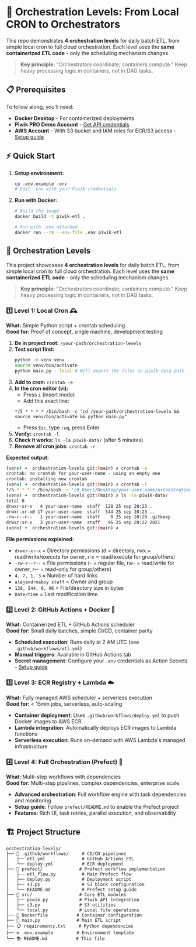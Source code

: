 # 🧭 Orchestration Levels: From Local CRON to Orchestrators

This repo demonstrates **4 orchestration levels** for daily batch ETL, from simple local cron to full cloud orchestration. Each level uses the **same containerized ETL code** - only the scheduling mechanism changes.

> **Key principle:** "Orchestrators coordinate; containers compute." Keep heavy processing logic in containers, not in DAG tasks.

## 📋 Prerequisites

To follow along, you'll need:

- **Docker Desktop** - For containerized deployments
- **Piwik PRO Demo Account** - [Get API credentials](https://help.piwik.pro/support/questions/generate-api-credentials/)
- **AWS Account** - With S3 bucket and IAM roles for ECR/S3 access - [Setup guide](https://docs.aws.amazon.com/AmazonECR/latest/userguide/image-push-iam.html)

## ⚡ Quick Start

1. **Setup environment:**
   ```bash
   cp .env.example .env
   # Edit .env with your Piwik credentials
   ```

2. **Run with Docker:**
   ```bash
   # Build the image
   docker build -t piwik-etl .
   
   # Run with .env attached
   docker run --rm --env-file .env piwik-etl
   ```

## 🎯 Orchestration Levels

This project showcases **4 orchestration levels** for daily batch ETL, from simple local cron to full cloud orchestration. Each level uses the **same containerized ETL code** - only the scheduling mechanism changes.

> **Key principle:** "Orchestrators coordinate; containers compute." Keep heavy processing logic in containers, not in DAG tasks.

### 1️⃣ Level 1: Local Cron 🕰️
**What:** Simple Python script + crontab scheduling  
**Good for:** Proof of concept, single machine, development testing

1. **Be in project root:** `/your-path/orchestration-levels`
2. **Test script first:** 
   ```bash
   python -m venv venv
   source venv/bin/activate
   python main.py --local # Will export the files on piwik-data path
   ```
3. **Add to cron:** `crontab -e`
4. **In the cron editor (vi):**
   - Press `i` (insert mode)
   - Add this exact line:
   ```
   */5 * * * * /bin/bash -c "cd /your-path/orchestration-levels && source venv/bin/activate && python main.py"
   ```
   - Press `Esc`, type `:wq`, press Enter
5. **Verify:** `crontab -l`
6. **Check it works:** `ls -la piwik-data/` (after 5 minutes)
7. **Remove all cron jobs:** `crontab -r`

**Expected output:**

```bash
(venv) ➜  orchestration-levels git:(main) ✗ crontab -e
crontab: no crontab for your-user-name - using an empty one
crontab: installing new crontab
(venv) ➜  orchestration-levels git:(main) ✗ crontab -l
*/5 * * * * /bin/bash -c "cd Users/Desktop/your-user-name/orchestration-levels && source venv/bin/ activate && python main.py"
(venv) ➜  orchestration-levels git:(main) ✗ ls -la piwik-data/
total 0
drwxr-xr-x   4 your-user-name  staff  128 25 sep 20:23 .
drwxr-xr-x@ 17 your-user-name  staff  544 25 sep 20:23 ..
-rw-r--r--   1 your-user-name  staff    0 25 sep 20:20 .gitkeep
drwxr-xr-x   3 your-user-name  staff   96 25 sep 20:22 2021
(venv) ➜  orchestration-levels git:(main) ✗ 
```

**File permissions explained:**

- `drwxr-xr-x` = Directory permissions (d = directory, rwx = read/write/execute for owner, r-x = read/execute for group/others)
- `-rw-r--r--` = File permissions (- = regular file, rw- = read/write for owner, r-- = read-only for group/others)
- `4, 7, 1, 3` = Number of hard links
- `alejandroaboy staff` = Owner and group
- `128, 544, 0, 96` = File/directory size in bytes
- `Date/time` = Last modification time

### 2️⃣ Level 2: GitHub Actions + Docker 🐙
**What:** Containerized ETL + GitHub Actions scheduler  
**Good for:** Small daily batches, simple CI/CD, container parity

- **Scheduled execution**: Runs daily at 2 AM UTC (see `.github/workflows/etl.yml`)
- **Manual triggers**: Available in GitHub Actions tab
- **Secret management**: Configure your `.env` credentials as Action Secrets - [Setup guide](https://docs.github.com/en/actions/how-tos/write-workflows/choose-what-workflows-do/use-secrets)

### 3️⃣ Level 3: ECR Registry + Lambda ☁️
**What:** Fully managed AWS scheduler + serverless execution  
**Good for:** < 15min jobs, serverless, auto-scaling

- **Container deployment**: Uses `.github/workflows/deploy.yml` to push Docker images to AWS ECR
- **Lambda integration**: Automatically deploys ECR images to Lambda functions
- **Serverless execution**: Runs on-demand with AWS Lambda's managed infrastructure

### 4️⃣ Level 4: Full Orchestration (Prefect) 🎯
**What:** Multi-step workflows with dependencies  
**Good for:** Multi-step pipelines, complex dependencies, enterprise scale

- **Advanced orchestration**: Full workflow engine with task dependencies and monitoring
- **Setup guide**: Follow `prefect/README.md` to enable the Prefect project
- **Features**: Rich UI, task retries, parallel execution, and observability

## 🏗️ Project Structure

```
orchestration-levels/
├── 📁 .github/workflows/     # CI/CD pipelines
│   ├── etl.yml              # GitHub Actions ETL
│   └── deploy.yml           # ECR deployment
├── 📁 prefect/              # Prefect workflow implementation
│   ├── etl_flow.py          # Main Prefect flow
│   ├── deploy.py            # Deployment script
│   ├── s3.py                # S3 block configuration
│   └── README.md            # Prefect setup guide
├── 📁 src/                  # Core ETL modules
│   ├── piwik.py            # Piwik API integration
│   ├── s3.py               # S3 utilities
│   └── local.py            # Local file operations
├── 🐳 Dockerfile           # Container configuration
├── 📝 main.py              # Main ETL script
├── 📋 requirements.txt     # Python dependencies
├── ⚙️ .env.example         # Environment template
└── 📚 README.md           # This file
```